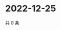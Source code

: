 # 2022-12-25

共 0 条

<!-- BEGIN WEIBO -->
<!-- 最后更新时间 Sun Dec 25 2022 18:13:36 GMT+0800 (China Standard Time) -->

<!-- END WEIBO -->
